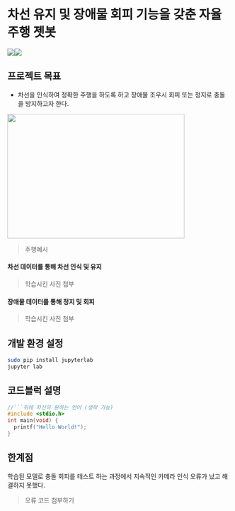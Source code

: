 # 차선 유지 및 장애물 회피 기능을 갖춘 자율주행 젯봇

<img src="https://img.shields.io/badge/Jupyter Notebook-F37626?style=flat&logo=Jupyter&logoColor=white"/><img src="https://img.shields.io/badge/Python-3776AB?style=flat&logo=Python&logoColor=white"/>



## 프로젝트 목표
- 차선을 인식하여 정확한 주행을 하도록 하고 장애물 조우시 회피 또는 정지로 충돌을 방지하고자 한다.
<img src="https://user-images.githubusercontent.com/4470398/204947699-4feb33cd-ab75-41f6-bedd-10b22eb2e961.gif" width="400" height="280"/>


> 주행예시



#### 차선 데이터를 통해 차선 인식 및 유지
> 학습시킨 사진 첨부



#### 장애물 데이터를 통해 정지 및 회피
> 학습시킨 사진 첨부



## 개발 환경 설정
```sh
sudo pip install jupyterlab
jupyter lab
```



## 코드블럭 설명
```c
//```뒤에 자신이 원하는 언어 (생략 가능)
#include <stdio.h>
int main(void) {
  printf("Hello World!");
}
```



## 한계점
학습된 모델로 충돌 회피를 테스트 하는 과정에서 지속적인 카메라 인식 오류가 났고 해결하지 못했다.

> 오류 코드 첨부하기

